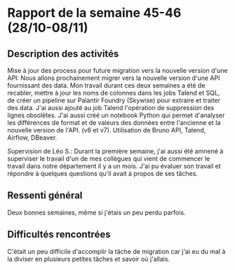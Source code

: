 # Rapport de la semaine 45-46 (28/10-08/11)
## Description des activités
Mise à jour des process pour future migration vers la nouvelle version d'une API: Nous allons prochainement migrer vers la nouvelle version d'une API fournissant des data. Mon travail durant ces deux semaines a été de recabler, mettre à jour les noms de colonnes dans les jobs Talend et SQL, de créer un pipeline sur Palantir Foundry (Skywise) pour extraire et traiter des data. J'ai aussi ajouté au job Talend l'opération de suppression des lignes obsolètes. J'ai aussi créé un notebook Python qui permet d'analyser les différences de format et de valeurs des données entre l'ancienne et la nouvelle version de l'API. (v6 et v7).
Utilisation de Bruno API, Talend, Airflow, DBeaver.

Supervision de Léo S.:
Durant la première semaine, j'ai aussi été amnené à superviser le travail d'un de mes collègues qui vient de commencer le travail dans notre département il y a un mois. J'ai pu évaluer son travail et répondre à quelques questions qu'il avait à propos de ses tâches.

## Ressenti général
Deux bonnes semaines, même si j'étais un peu perdu parfois.

## Difficultés rencontrées
C'était un peu difficile d'accomplir la tâche de migration car j'ai eu du mal à la diviser en plusieurs petites tâches et savoir où j'allais.

